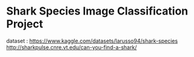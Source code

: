 # Shark Species Image Classification Project
dataset : https://www.kaggle.com/datasets/larusso94/shark-species
http://sharkpulse.cnre.vt.edu/can-you-find-a-shark/
